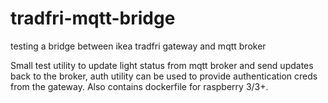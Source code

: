 # tradfri-mqtt-bridge
testing a bridge between ikea tradfri gateway and mqtt broker

Small test utility to update light status from mqtt broker and send updates back to the broker, 
auth utility can be used to provide authentication creds from the gateway. Also contains dockerfile for raspberry 3/3+.


